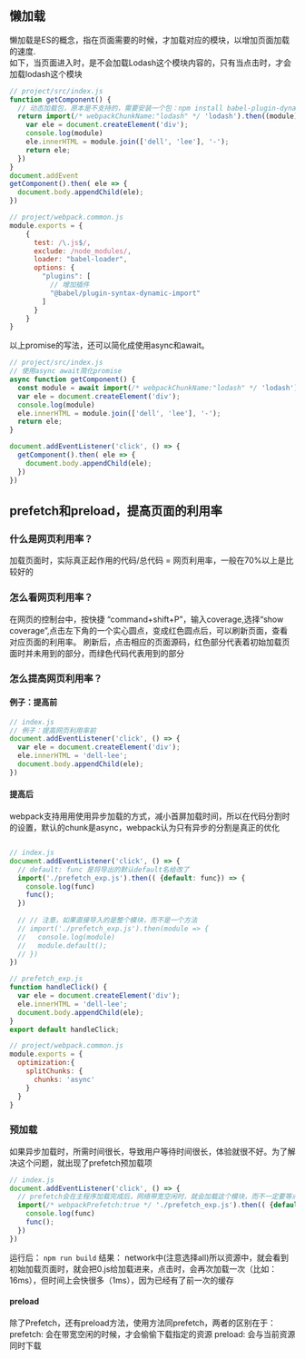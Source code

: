 <!-- # 12. 懒加载和chunk -->
## 懒加载
懒加载是ES的概念，指在页面需要的时候，才加载对应的模块，以增加页面加载的速度.  
如下，当页面进入时，是不会加载Lodash这个模块内容的，只有当点击时，才会加载lodash这个模块
```js
// project/src/index.js
function getComponent() {
  // 动态加载包，原本是不支持的，需要安装一个包：npm install babel-plugin-dynamic-import-webpack
  return import(/* webpackChunkName:"lodash" */ 'lodash').then((module) => {
    var ele = document.createElement('div');
    console.log(module)
    ele.innerHTML = module.join(['dell', 'lee'], '-');
    return ele;
  })
} 
document.addEvent
getComponent().then( ele => {
  document.body.appendChild(ele);
})   

// project/webpack.common.js
module.exports = {
    { 
      test: /\.js$/, 
      exclude: /node_modules/, 
      loader: "babel-loader",
      options: {
        "plugins": [
          // 增加插件
          "@babel/plugin-syntax-dynamic-import"
        ]
      }
    }
}
```

以上promise的写法，还可以简化成使用async和await。
```js
// project/src/index.js
// 使用async await简化promise
async function getComponent() {
  const module = await import(/* webpackChunkName:"lodash" */ 'lodash');
  var ele = document.createElement('div');
  console.log(module)
  ele.innerHTML = module.join(['dell', 'lee'], '-');
  return ele;
}

document.addEventListener('click', () => {
  getComponent().then( ele => {
    document.body.appendChild(ele);
  })
})

```

## prefetch和preload，提高页面的利用率
### 什么是网页利用率？
加载页面时，实际真正起作用的代码/总代码 = 网页利用率，一般在70%以上是比较好的

### 怎么看网页利用率？
在网页的控制台中，按快捷 “command+shift+P”，输入coverage,选择“show coverage”,点击左下角的一个实心圆点，变成红色圆点后，可以刷新页面，查看对应页面的利用率。
刷新后，点击相应的页面源码，红色部分代表着初始加载页面时并未用到的部分，而绿色代码代表用到的部分

### 怎么提高网页利用率？
#### 例子：提高前
```js
// index.js
// 例子：提高网页利用率前
document.addEventListener('click', () => {
  var ele = document.createElement('div');
  ele.innerHTML = 'dell-lee';
  document.body.appendChild(ele);
})
```

#### 提高后
webpack支持用用使用异步加载的方式，减小首屏加载时间，所以在代码分割时的设置，默认的chunk是async，webpack认为只有异步的分割是真正的优化
```js

// index.js
document.addEventListener('click', () => {
  // default: func 是将导出的默认default名给改了
  import('./prefetch_exp.js').then(( {default: func}) => {
    console.log(func)
    func(); 
  })
  
  // // 注意，如果直接导入的是整个模块，而不是一个方法
  // import('./prefetch_exp.js').then(module => {
  //   console.log(module)
  //   module.default(); 
  // })
})

// prefetch_exp.js
function handleClick() {
  var ele = document.createElement('div');
  ele.innerHTML = 'dell-lee';
  document.body.appendChild(ele);
}
export default handleClick;

// project/webpack.common.js
module.exports = {
  optimization:{
    splitChunks: {
      chunks: 'async'
    }
  }
}
```

### 预加载
如果异步加载时，所需时间很长，导致用户等待时间很长，体验就很不好。为了解决这个问题，就出现了prefetch预加载项
```js
// index.js
document.addEventListener('click', () => {
  // prefetch会在主程序加载完成后，网络带宽空闲时，就会加载这个模块，而不一定要等点击，但是prefetch可能会存在浏览器兼容问题；使用webpackPreLoad
  import(/* webpackPrefetch:true */ './prefetch_exp.js').then(( {default: func}) => {
    console.log(func)
    func(); 
  })
})

```

运行后：
```npm run build```
结果：
network中(注意选择all)所以资源中，就会看到初始加载页面时，就会把0.js给加载进来，点击时，会再次加载一次（比如：16ms），但时间上会快很多（1ms），因为已经有了前一次的缓存


#### preload
除了Prefetch，还有preload方法，使用方法同prefetch，两者的区别在于：
prefetch: 会在带宽空闲的时候，才会偷偷下载指定的资源
preload: 会与当前资源同时下载